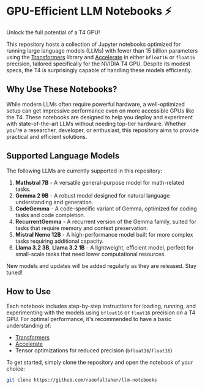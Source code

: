 # GPU-Efficient LLM Notebooks ⚡

Unlock the full potential of a T4 GPU!

This repository hosts a collection of Jupyter notebooks optimized for running large language models (LLMs) with fewer than 15 billion parameters using the [Transformers](https://huggingface.co/transformers/) library and [Accelerate](https://huggingface.co/docs/accelerate) in either `bfloat16` or `float16` precision, tailored specifically for the NVIDIA T4 GPU. Despite its modest specs, the T4 is surprisingly capable of handling these models efficiently.

## Why Use These Notebooks?

While modern LLMs often require powerful hardware, a well-optimized setup can get impressive performance even on more accessible GPUs like the T4. These notebooks are designed to help you deploy and experiment with state-of-the-art LLMs without needing top-tier hardware. Whether you're a researcher, developer, or enthusiast, this repository aims to provide practical and efficient solutions.

## Supported Language Models

The following LLMs are currently supported in this repository:

1. **Mathstral 7B** - A versatile general-purpose model for math-related tasks.
2. **Gemma 2 9B** - A robust model designed for natural language understanding and generation.
3. **CodeGemma** - A code-specific variant of Gemma, optimized for coding tasks and code completion.
4. **RecurrentGemma** - A recurrent version of the Gemma family, suited for tasks that require memory and context preservation.
5. **Mistral Nemo 12B** - A high-performance model built for more complex tasks requiring additional capacity.
6. **Llama 3.2 3B**, **Llama 3.2 1B**  - A lightweight, efficient model, perfect for small-scale tasks that need lower computational resources.

New models and updates will be added regularly as they are released. Stay tuned!

## How to Use

Each notebook includes step-by-step instructions for loading, running, and experimenting with the models using `bfloat16` or `float16` precision on a T4 GPU. For optimal performance, it's recommended to have a basic understanding of:

- [Transformers](https://huggingface.co/transformers/)
- [Accelerate](https://huggingface.co/docs/accelerate)
- Tensor optimizations for reduced precision (`bfloat16`/`float16`)

To get started, simply clone the repository and open the notebook of your choice:

```bash
git clone https://github.com/raoofaltaher/llm-notebooks
